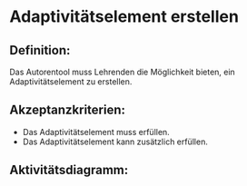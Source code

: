 # Adaptivitätselement erstellen

## Definition:

Das Autorentool muss Lehrenden die Möglichkeit bieten, ein Adaptivitätselement zu erstellen.

## Akzeptanzkriterien:

- Das Adaptivitätselement muss [](AWA9008.md)erfüllen.
- Das Adaptivitätselement kann zusätzlich [](AWA9009.md)erfüllen.

## Aktivitätsdiagramm:


